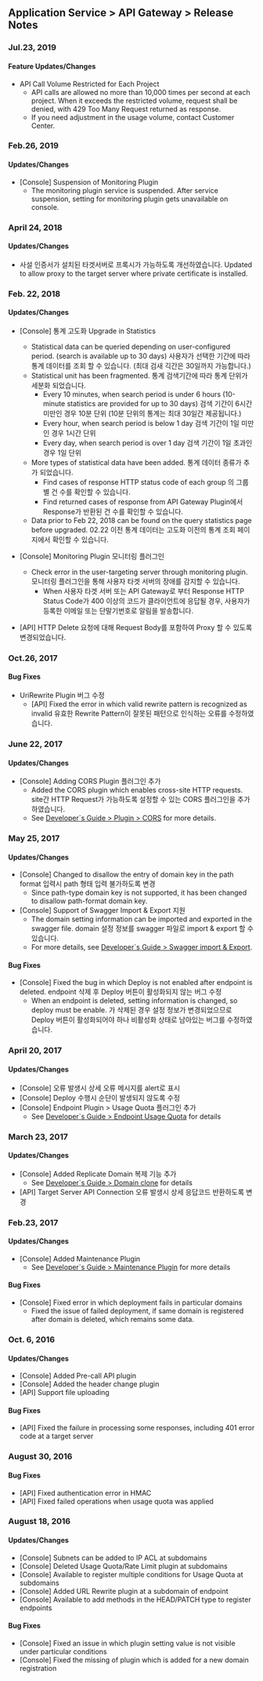 ## Application Service > API Gateway > Release Notes

### Jul.23, 2019

#### Feature Updates/Changes 
* API Call Volume Restricted for Each Project  
  * API calls are allowed no more than 10,000 times per second at each project. When it exceeds the restricted volume, request shall be denied, with 429 Too Many Request returned as response. 
  * If you need adjustment in the usage volume, contact Customer Center. 


### Feb.26, 2019 

#### Updates/Changes 
* [Console] Suspension of Monitoring Plugin  
  * The monitoring plugin service is suspended. After service suspension, setting for monitoring plugin  gets unavailable on console.  


### April 24, 2018 

#### Updates/Changes 
* 사설 인증서가 설치된 타겟서버로 프록시가 가능하도록 개선하였습니다. Updated to allow proxy to the target server where private certificate is installed.   

### Feb. 22, 2018

#### Updates/Changes 
* [Console] 통계 고도화 Upgrade in Statistics 
  * Statistical data can be queried depending on user-configured period. (search is available up to 30 days)  사용자가 선택한 기간에 따라 통계 데이터를 조회 할 수 있습니다. (최대 검새 긱간은 30일까지 가능합니다.)
  * Statistical unit has been fragmented.  통계 검색기간에 따라 통계 단위가 세분화 되었습니다.  
    * Every 10 minutes, when search period is under 6 hours (10-minute statistics are provided for up to 30 days) 검색 기간이 6시간 미만인 경우 10분 단위 (10분 단위의 통계는 최대 30일간 제공됩니다.)
    * Every hour, when search period is below 1 day 검색 기간이 1일 미만인 경우 1시간 단위
    * Every day, when search period is over 1 day 검색 기간이 1일 초과인 경우 1일 단위
  * More types of statistical data have been added. 통계 데이터 종류가 추가 되었습니다. 
    * Find cases of response HTTP status code of each group 의 그룹별 건 수를 확인할 수 있습니다.
    * Find returned cases of response from API Gateway Plugin에서 Response가 반환된 건 수를 확인할 수 있습니다.
  * Data prior to Feb 22, 2018 can be found on the query statistics page before upgraded. 02.22 이전 통계 데이터는 고도화 이전의 통계 조회 페이지에서 확인할 수 있습니다. 

* [Console] Monitoring Plugin 모니터링 플러그인 
  * Check error in the user-targeting server through monitoring plugin. 모니터링 플러그인을 통해 사용자 타겟 서버의 장애를 감지할 수 있습니다. 
    * When 사용자 타겟 서버 또는 API Gateway로 부터 Response HTTP Status Code가 400 이상의 코드가 클라이언트에 응답될 경우, 사용자가 등록한 이메일 또는 단말기번호로 알림을 발송합니다. 
* [API] HTTP Delete 요청에 대해 Request Body를 포함하여 Proxy 할 수 있도록 변경되었습니다. 


### Oct.26, 2017

#### Bug Fixes
- UriRewrite Plugin 버그 수정 
  - [API] Fixed the error in which valid rewrite pattern is recognized as invalid  유효한 Rewrite Pattern이 잘못된 패턴으로 인식하는 오류를 수정하였습니다. 

### June 22, 2017

#### Updates/Changes
- [Console] Adding CORS Plugin  플러그인 추가
  - Added the CORS plugin which enables cross-site HTTP requests. site간 HTTP Request가 가능하도록 설정할 수 있는 CORS 플러그인을 추가하였습니다.
  - See <a href="/ko/Application%20Service/API%20Gateway/ko/console-guide/#corscross-origin-resource-sharing" target="_blank">Developer`s Guide > Plugin > CORS</a> for more details. 

### May 25, 2017 

#### Updates/Changes 
- [Console] Changed to disallow the entry of domain key in the path format  입력시 path 형태 입력 불가하도록 변경
  - Since path-type domain key is not supported, it has been changed to disallow path-format domain key.   
- [Console] Support of Swagger Import & Export 지원
  - The domain setting information can be imported and exported in the swagger file. domain 설정 정보를 swagger 파일로 import & export 할 수 있습니다.  
  - For more details, see <a href="/ko/Application%20Service/API%20Gateway/ko/console-guide/#swagger-import-export" target="_blank">Developer`s Guide > Swagger import & Export</a>.

#### Bug Fixes 
- [Console] Fixed the bug in which Deploy is not enabled after endpoint is deleted. endpoint 삭제 후 Deploy 버튼이 활성화되지 않는 버그 수정
  - When an endpoint is deleted, setting information is changed, so deploy must be enable. 가 삭제된 경우 설정 정보가 변경되었으므로 Deploy 버튼이 활성화되어야 하나 비활성화 상태로 남아있는 버그를 수정하였습니다.

### April 20, 2017 

#### Updates/Changes
- [Console] 오류 발생시 상세 오류 메시지를 alert로 표시
- [Console] Deploy 수행시 순단이 발생되지 않도록 수정
- [Console] Endpoint Plugin > Usage Quota 플러그인 추가
  - See <a href="/ko/Application%20Service/API%20Gateway/ko/console-guide/#usage-quota" target="_blank">Developer`s Guide > Endpoint Usage Quota</a> for details

### March 23, 2017 

#### Updates/Changes
- [Console] Added Replicate Domain 복제 기능 추가
  - See <a href="/ko/Application%20Service/API%20Gateway/ko/console-guide/#_5" target="_blank">Developer`s Guide > Domain clone</a> for details
- [API] Target Server API Connection 오류 발생시 상세 응답코드 반환하도록 변경

### Feb.23, 2017 

#### Updates/Changes
- [Console] Added Maintenance Plugin
  - See <a href="/ko/Application%20Service/API%20Gateway/ko/console-guide/#maintenance" target="_blank">Developer`s Guide > Maintenance Plugin</a> for more details  

#### Bug Fixes 
- [Console] Fixed error in which deployment fails in particular domains
  - Fixed the issue of failed deployment, if same domain is registered after domain is deleted, which remains some data.  

### Oct. 6, 2016

#### Updates/Changes
- [Console] Added Pre-call API plugin  
- [Console] Added the header change plugin 
- [API] Support file uploading 

#### Bug Fixes
- [API] Fixed the failure in processing some responses, including 401 error code at a target server 

### August 30, 2016 

#### Bug Fixes
- [API] Fixed authentication error in HMAC  
- [API] Fixed failed operations when usage quota was applied   

### August 18, 2016 

#### Updates/Changes
- [Console] Subnets can be added to IP ACL at  subdomains
- [Console] Deleted Usage Quota/Rate Limit plugin at subdomains 
- [Console]  Available to register multiple conditions for Usage Quota at subdomains 
- [Console] Added URL Rewrite plugin at a subdomain of endpoint 
- [Console] Available to add methods in the HEAD/PATCH type to register endpoints  

#### Bug Fixes
- [Console] Fixed an issue in which plugin setting value is not visible under particular conditions
- [Console] Fixed the missing of plugin which is added for a new domain registration 

